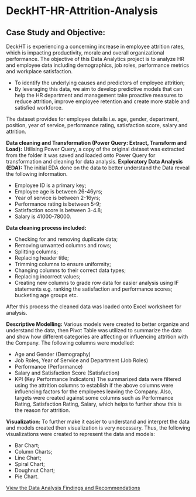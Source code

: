 # DeckHT-HR-Attrition-Analysis

## Case Study and Objective: 
DeckHT is experiencing a concerning increase in employee attrition rates, which is impacting productivity, morale and overall organizational performance. The objective of this Data Analytics project is to analyze HR and employee data including demographics, job roles, performance metrics and workplace satisfaction.
- To identify the underlying causes and predictors of employee attrition;
- By leveraging this data, we aim to develop predictive models that can help the HR department and management take proactive measures to reduce attrition, improve employee retention and create more stable and satisfied workforce.
  
The dataset provides for employee details i.e. age, gender, department, position, year of service, performance rating, satisfaction score, salary and attrition.

**Data cleaning and Transformation (Power Query: Extract, Transform and Load):** 
Utilising Power Query, a copy of the original dataset was extracted from the folder it was saved and loaded onto Power Query for transformation and cleaning for data analysis. 
**Exploratory Data Analysis (EDA):** The initial EDA done on the data to better understand the Data reveal the following information. 
- Employee ID is a primary key;
- Employee age is between 26-46yrs;
- Year of service is between 2-16yrs;
- Performance rating is between 5-9;
- Satisfaction score is between 3-4.8;
- Salary is 41000-78000.

**Data cleaning process included:**
- Checking for and removing duplicate data;
- Removing unwanted columns and rows;
- Splitting columns;
- Replacing header title;
- Trimming columns to ensure uniformity;
- Changing columns to their correct data types;
- Replacing incorrect values;
- Creating new columns to grade row data for easier analysis using IF statements e.g. ranking the satisfaction and performance scores; bucketing age groups etc.
  
After this process the cleaned data was loaded onto Excel worksheet for analysis.

**Descriptive Modelling:**
Various models were created to better organize and understand the data, then Pivot Table was utilized to summarize the data and show how different categories are affecting or influencing attrition with the Company. The following columns were modelled:
- Age and Gender (Demography)
- Job Roles, Year of Service and Department (Job Roles)
- Performance (Performance)
- Salary and Satisfaction Score (Satisfaction)
- KPI (Key Performance Indicators)
The summarized data were filtered using the attrition columns to establish if the above columns were influencing factors for the employees leaving the Company. Also, targets were created against some columns such as Performance Rating, Satisfaction Rating, Salary, which helps to further show this is the reason for attrition.

**Visualization:**
To further make it easier to understand and interpret the data and models created then visualization is very necessary. Thus, the following visualizations were created to represent the data and models:
- Bar Chart;
- Column Charts;
- Line Chart;
- Spiral Chart;
- Doughnut Chart;
- Pie Chart.

[View the Data Analysis Findings and Recommendations](https://github.com/olubadero/DeckHT-HR-Attrition-Analysis/blob/main/Findings_and_Recommendations.md)
